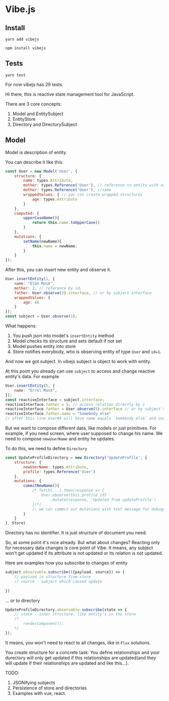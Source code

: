 # Vibe.js

## Install

`yarn add vibejs`

`npm install vibejs`

## Tests

`yarn test`

For now vibejs has 29 tests.

Hi there, this is reactive state management tool for JavaScript.

There are 3 core concepts:
1) Model and EntitySubject
2) EntityStore
3) Directory and DirectorySubject

## Model

Model is description of entity.

You can describe it like this:
```js
const User = new Model('User', {
    structure: {
        name: types.Attribute,
        mother: types.Reference('User'), // reference to entity with name 'User'
        mother: types.Reference('User'), //same
        wrappedValues: { // you can create wrapped structures
            age: types.Attribute
        }
    },
    computed: {
        upperCaseName(){
            return this.name.toUpperCase()
        }
    },
    mutations: {
        setName(newName){
            this.name = newName;
        }
    }
});
```

After this, you can insert new entity and observe it.

```js
User.insertEntity(1, {
    name: "Elon Musk",
    mother: 2, // reference by id,
    father: User.observe(3).interface, // or by subject interface
    wrappedValues: {
        age: 46
    } 
});
const subject = User.observe(1);
```

What happens:
1) You push json into model's `insertEntity` method
2) Model checks its structure and sets default if not set
3) Model pushes entity into store
4) Store notifies everybody, who is observing entity of type `User` and `id=1`.

And now we got subject. In vibejs subject is object to work with entity.


At this point you already can use `subject` to access and change reactive entity's data. For example

```js
User.insertEntity(5, {
    name: "Errol Musk",
});
const reactiveInterface = subject.interface;
reactiveInterface.father = 5; // access relation directly by i
reactiveInterface.father = User.observe(5).interface // or by subject's interface
reactiveInterface.father.name = "Somebody else"
// after this line User#5 will have name equals `Somebody else` and user#1 will get updated
```

But we want to compose different data, like models or just primitives. For example, if you need screen, where user supposed to change his name.
We need to compose `newUserName` and entity he updates.

To do this, we need to define `Directory`

```js
const UpdateProfileDirectory = new Directory('UpdateProfile', {
    structure: {
        newUserName: types.Attribute,
        profile: types.Reference('User')
    },
    mutations: {
        commitNewName(){
            /* fetch(...).then(response => {
                User.observe(this.profile.id)
                    .mutate(response, 'Updated from updateProfile')
            })*/
            // we can commit our mutations with text message for debugging purposes.
        }
    }
}, Store)
```

Directory has no identifier. It is just structure of document you need.

So, at some point it's nice already.
But what about changes? Reacting only for necessary data changes is core point of Vibe.
It means, any subject won't get updated if its attribute is not updated or its relation is not updated.

Here are examples how you subscribe to changes of entity
```js
subject.observable.subscribe(({payload, source}) => {
    // payload is structure from store
    // source - subject which caused update
    
})
```

... or to directory
```js
UpdateProfileDirectory.observable.subscribe(state => {
    // state - inner structure, like entity's in the store
    /*
        renderComponent();
    */
});
```

It means, you won't need to react to all changes, like in `Flux` solutions.

You create structure for a concrete task. You define relationships and your durectory will only get updated if this relationships are updated(and they will update if their relationships are updated and like this...).


TODO: 
1) JSONifying subjects 
2) Persistence of store and directories
3) Examples with vue, react.

